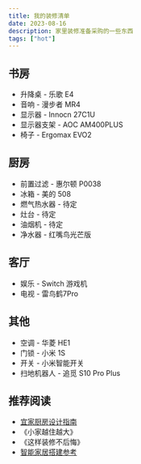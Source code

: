 ```yaml
---
title: 我的装修清单
date: 2023-08-16
description: 家里装修准备采购的一些东西
tags: ["hot"]
---
```


## 书房

- 升降桌 - 乐歌 E4
- 音响 - 漫步者 MR4
- 显示器 - Innocn 27C1U
- 显示器支架 - AOC AM400PLUS
- 椅子 - Ergomax EVO2

## 厨房

- 前置过滤 - 惠尔顿 P0038
- 冰箱 - 美的 508
- 燃气热水器 - 待定
- 灶台 - 待定
- 油烟机 - 待定
- 净水器 - 红嘴鸟光芒版

## 客厅

- 娱乐 - Switch 游戏机
- 电视 - 雷鸟鹤7Pro

## 其他

- 空调 - 华菱 HE1
- 门锁 - 小米 1S
- 开关 - 小米智能开关
- 扫地机器人 - 追觅 S10 Pro Plus

## 推荐阅读

- [宜家厨房设计指南](https://www.ikea.com/ca/en/files/pdf/d6/cb/d6cb87ce/fy21_apr_your_new_ikea_kitchen_planning_guide_en.pdf)
- 《小家越住越大》
- 《这样装修不后悔》
- [智能家居搭建参考](https://www.kdocs.cn/l/cgBE7SmUhFdb)
